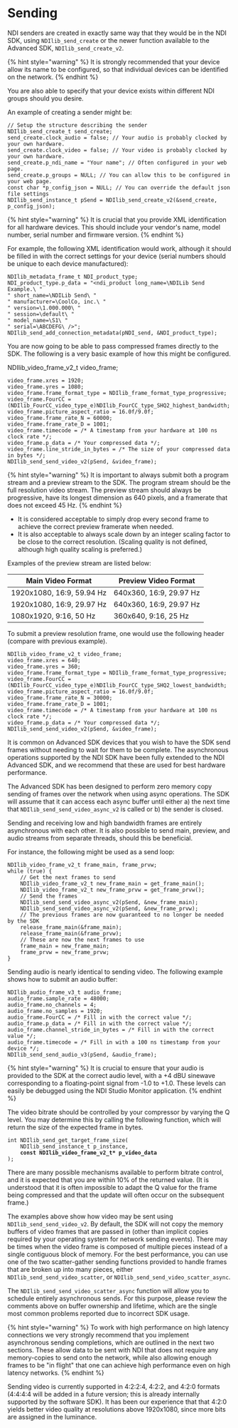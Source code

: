 # Sending

NDI senders are created in exactly same way that they would be in the NDI SDK, using `NDIlib_send_create` or the newer function available to the Advanced SDK, `NDIlib_send_create_v2`.

{% hint style="warning" %}
It is strongly recommended that your device allow its name to be configured, so that individual devices can be identified on the network.
{% endhint %}

You are also able to specify that your device exists within different NDI groups should you desire.

An example of creating a sender might be:

```
// Setup the structure describing the sender
NDIlib_send_create_t send_create;
send_create.clock_audio = false; // Your audio is probably clocked by your own hardware.
send_create.clock_video = false; // Your video is probably clocked by your own hardware.
send_create.p_ndi_name = "Your name"; // Often configured in your web page.
send_create.p_groups = NULL; // You can allow this to be configured in your web page.
const char *p_config_json = NULL; // You can override the default json file settings
NDIlib_send_instance_t pSend = NDIlib_send_create_v2(&send_create, p_config_json);
```

{% hint style="warning" %}
It is crucial that you provide XML identification for all hardware devices. This should include your vendor's name, model number, serial number and firmware version.
{% endhint %}

For example, the following XML identification would work, although it should be filled in with the correct settings for your device (serial numbers should be unique to each device manufactured):

```
NDIlib_metadata_frame_t NDI_product_type;
NDI_product_type.p_data = "<ndi_product long_name=\NDILib Send Example.\ "
" short_name=\NDILib Send\ "
" manufacturer=\CoolCo, inc.\ "
" version=\1.000.000\ "
" session=\default\ "
" model_name=\S1\ "
" serial=\ABCDEFG\ />";
NDIlib_send_add_connection_metadata(pNDI_send, &NDI_product_type);
```

You are now going to be able to pass compressed frames directly to the SDK. The following is a very basic example of how this might be configured.

NDIlib\_video\_frame\_v2\_t video\_frame;

```
video_frame.xres = 1920;
video_frame.yres = 1080;
video_frame.frame_format_type = NDIlib_frame_format_type_progressive;
video_frame.FourCC = (NDIlib_FourCC_video_type_e)NDIlib_FourCC_type_SHQ2_highest_bandwidth;
video_frame.picture_aspect_ratio = 16.0f/9.0f;
video_frame.frame_rate_N = 60000;
video_frame.frame_rate_D = 1001;
video_frame.timecode = /* A timestamp from your hardware at 100 ns clock rate */;
video_frame.p_data = /* Your compressed data */;
video_frame.line_stride_in_bytes = /* The size of your compressed data in bytes */;
NDIlib_send_send_video_v2(pSend, &video_frame);
```

{% hint style="warning" %}
It is important to always submit both a program stream and a preview stream to the SDK. The program stream should be the full resolution video stream. The preview stream should always be progressive, have its longest dimension as 640 pixels, and a framerate that does not exceed 45 Hz.
{% endhint %}

* It is considered acceptable to simply drop every second frame to achieve the correct preview framerate when needed.
* It is also acceptable to always scale down by an integer scaling factor to be close to the correct resolution. (Scaling quality is not defined, although high quality scaling is preferred.)

Examples of the preview stream are listed below:

| Main Video Format         | Preview Video Format    |
| ------------------------- | ----------------------- |
| 1920x1080, 16:9, 59.94 Hz | 640x360, 16:9, 29.97 Hz |
| 1920x1080, 16:9, 29.97 Hz | 640x360, 16:9, 29.97 Hz |
| 1080x1920, 9:16, 50 Hz    | 360x640, 9:16, 25 Hz    |

To submit a preview resolution frame, one would use the following header (compare with previous example).

```
NDIlib_video_frame_v2_t video_frame;
video_frame.xres = 640;
video_frame.yres = 360;
video_frame.frame_format_type = NDIlib_frame_format_type_progressive;
video_frame.FourCC = (NDIlib_FourCC_video_type_e)NDIlib_FourCC_type_SHQ2_lowest_bandwidth;
video_frame.picture_aspect_ratio = 16.0f/9.0f;
video_frame.frame_rate_N = 30000;
video_frame.frame_rate_D = 1001;
video_frame.timecode = /* A timestamp from your hardware at 100 ns clock rate */;
video_frame.p_data = /* Your compressed data */;
NDIlib_send_send_video_v2(pSend, &video_frame);
```

It is common on Advanced SDK devices that you wish to have the SDK send frames without needing to wait for them to be complete. The asynchronous operations supported by the NDI SDK have been fully extended to the NDI Advanced SDK, and we recommend that these are used for best hardware performance.

The Advanced SDK has been designed to perform zero memory copy sending of frames over the network when using async operations. The SDK will assume that it can access each async buffer until either a) the next time that `NDIlib_send_send_video_async_v2` is called or b) the sender is closed.

Sending and receiving low and high bandwidth frames are entirely asynchronous with each other. It is also possible to send main, preview, and audio streams from separate threads, should this be beneficial.

For instance, the following might be used as a send loop:

```
NDIlib_video_frame_v2_t frame_main, frame_prvw;
while (true) {
    // Get the next frames to send
    NDIlib_video_frame_v2_t new_frame_main = get_frame_main();
    NDIlib_video_frame_v2_t new_frame_prvw = get_frame_prvw();
    // Send the frames
    NDIlib_send_send_video_async_v2(pSend, &new_frame_main);
    NDIlib_send_send_video_async_v2(pSend, &new_frame_prvw);
    // The previous frames are now guaranteed to no longer be needed by the SDK
    release_frame_main(&frame_main);
    release_frame_main(&frame_prvw);
    // These are now the next frames to use
    frame_main = new_frame_main;
    frame_prvw = new_frame_prvw;
}
```



Sending audio is nearly identical to sending video. The following example shows how to submit an audio buffer:

```
NDIlib_audio_frame_v3_t audio_frame;
audio_frame.sample_rate = 48000;
audio_frame.no_channels = 4;
audio_frame.no_samples = 1920;
audio_frame.FourCC = /* Fill in with the correct value */;
audio_frame.p_data = /* Fill in with the correct value */;
audio_frame.channel_stride_in_bytes = /* Fill in with the correct value */;
audio_frame.timecode = /* Fill in with a 100 ns timestamp from your device */;
NDIlib_send_send_audio_v3(pSend, &audio_frame);
```

{% hint style="warning" %}
It is crucial to ensure that your audio is provided to the SDK at the correct audio level, with a +4 dBU sinewave corresponding to a floating-point signal from -1.0 to +1.0. These levels can easily be debugged using the NDI Studio Monitor application.
{% endhint %}

The video bitrate should be controlled by your compressor by varying the Q level. You may determine this by calling the following function, which will return the size of the expected frame in bytes.

<pre><code>int NDIlib_send_get_target_frame_size(
    NDIlib_send_instance_t p_instance,
<strong>    const NDIlib_video_frame_v2_t* p_video_data
</strong>);
</code></pre>



There are many possible mechanisms available to perform bitrate control, and it is expected that you are within 10% of the returned value. (It is understood that it is often impossible to adapt the Q value for the frame being compressed and that the update will often occur on the subsequent frame.)

The examples above show how video may be sent using `NDIlib_send_send_video_v2`.  By default, the SDK will not copy the memory buffers of video frames that are passed in (other than implicit copies required by your operating system for network sending events).  There may be times when the video frame is composed of multiple pieces instead of a single contiguous block of memory.  For the best performance, you can use one of the two scatter-gather sending functions provided to handle frames that are broken up into many pieces, either `NDIlib_send_send_video_scatter`, or `NDIlib_send_send_video_scatter_async`.

The `NDIlib_send_send_video_scatter_async` function will allow you to schedule entirely asynchronous sends. For this purpose, please review the comments above on buffer ownership and lifetime, which are the single most common problems reported due to incorrect SDK usage.



{% hint style="warning" %}
To work with high performance on high latency connections we very strongly recommend that you implement asynchronous sending completions, which are outlined in the next two sections. These allow data to be sent with NDI that does not require any memory-copies to send onto the network, while also allowing enough frames to be "in flight" that one can achieve high performance even on high latency networks.
{% endhint %}

Sending video is currently supported in 4:2:2:4, 4:2:2, and 4:2:0 formats (4:4:4:4 will be added in a future version; this is already internally supported by the software SDK). It has been our experience that that 4:2:0 yields better video quality at resolutions above 1920x1080, since more bits are assigned in the luminance.

